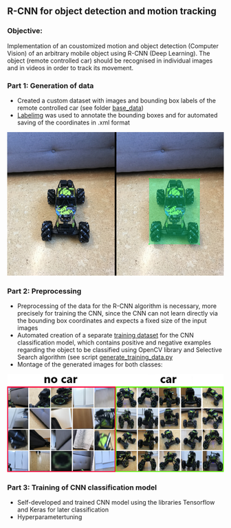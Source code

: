 ## R-CNN for object detection and motion tracking 

### Objective:
Implementation of an coustomized motion and object detection (Computer Vision) of an arbitrary mobile object using R-CNN (Deep Learning).
The object (remote controlled car) should be recognised in individual images and in videos in order to track its movement.

### Part 1: Generation of data
- Created a custom dataset with images and bounding box labels of the remote controlled car (see folder [base_data](https://github.com/nickjust/RCNN_object_detection/tree/main/base_data)) 
- [Labelimg](https://github.com/nickjust/RCNN_object_detection/tree/main/labelimg) was used to annotate the bounding boxes and for automated saving of the coordinates in .xml format 

![Imagenesl](images_readme/labeling.png)

### Part 2: Preprocessing 
- Preprocessing of the data for the R-CNN algorithm is necessary, more precisely for training the CNN, since the CNN can not learn directly via the bounding box coordinates and expects a fixed size of the input images
- Automated creation of a separate [training dataset](https://github.com/nickjust/RCNN_object_detection/tree/main/training_data) for the CNN classification model, which contains positive and negative examples regarding the object to be classified using OpenCV library and Selective Search algorithm (see script [generate_training_data.py](https://github.com/nickjust/RCNN_object_detection/blob/main/generate_training_data.py)
- Montage of the generated images for both classes:

![Imagenesl](images_readme/auto_kein_auto_datensatz.png)


### Part 3: Training of CNN classification model
- Self-developed and trained CNN model using the libraries Tensorflow and Keras for later classification
- Hyperparametertuning 
